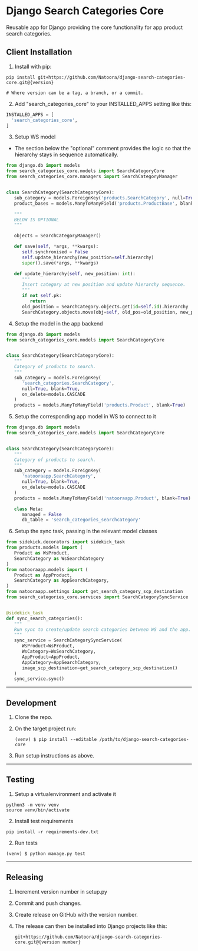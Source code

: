 Django Search Categories Core
=============================

Reusable app for Django providing the core functionality for app product search categories.

Client Installation
-------------------

1. Install with pip:

 ```shell
 pip install git+https://github.com/Natoora/django-search-categories-core.git@{version}

 # Where version can be a tag, a branch, or a commit.
 ```

2. Add "search_categories_core" to your INSTALLED_APPS setting like this:

 ```python
INSTALLED_APPS = [
   'search_categories_core',
]
 ```

3. Setup WS model

- The section below the "optional" comment provides the logic so that the hierarchy stays in sequence automatically.

```python
from django.db import models
from search_categories_core.models import SearchCategoryCore
from search_categories_core.managers import SearchCategoryManager


class SearchCategory(SearchCategoryCore):
   sub_category = models.ForeignKey('products.SearchCategory', null=True, blank=True, on_delete=models.CASCADE)
   product_bases = models.ManyToManyField('products.ProductBase', blank=True)

   """
   BELOW IS OPTIONAL
   """

   objects = SearchCategoryManager()

   def save(self, *args, **kwargs):
      self.synchronised = False
      self.update_hierarchy(new_position=self.hierarchy)
      super().save(*args, **kwargs)

   def update_hierarchy(self, new_position: int):
      """
      Insert category at new position and update hierarchy sequence.
      """
      if not self.pk:
         return
      old_position = SearchCategory.objects.get(id=self.id).hierarchy
      SearchCategory.objects.move(obj=self, old_pos=old_position, new_pos=new_position, save=False)
```

4. Setup the model in the app backend

```python
from django.db import models
from search_categories_core.models import SearchCategoryCore


class SearchCategory(SearchCategoryCore):
   """
   Category of products to search.
   """
   sub_category = models.ForeignKey(
      'search_categories.SearchCategory',
      null=True, blank=True,
      on_delete=models.CASCADE
   )
   products = models.ManyToManyField('products.Product', blank=True)
```

5. Setup the corresponding app model in WS to connect to it

```python
from django.db import models
from search_categories_core.models import SearchCategoryCore


class SearchCategory(SearchCategoryCore):
   """
   Category of products to search.
   """
   sub_category = models.ForeignKey(
      'natooraapp.SearchCategory',
      null=True, blank=True,
      on_delete=models.CASCADE
   )
   products = models.ManyToManyField('natooraapp.Product', blank=True)

   class Meta:
      managed = False
      db_table = 'search_categories_searchcategory'
```

6. Setup the sync task, passing in the relevant model classes

```python
from sidekick.decorators import sidekick_task
from products.models import (
   Product as WsProduct,
   SearchCategory as WsSearchCategory
)
from natooraapp.models import (
   Product as AppProduct,
   SearchCategory as AppSearchCategory,
)
from natooraapp.settings import get_search_category_scp_destination
from search_categories_core.services import SearchCategorySyncService


@sidekick_task
def sync_search_categories():
   """
   Run sync to create/update search categories between WS and the app.
   """
   sync_service = SearchCategorySyncService(
      WsProduct=WsProduct,
      WsCategory=WsSearchCategory,
      AppProduct=AppProduct,
      AppCategory=AppSearchCategory,
      image_scp_destination=get_search_category_scp_destination()
   )
   sync_service.sync()
```

---

Development
-----------

1. Clone the repo.

2. On the target project run:
    ```
    (venv) $ pip install --editable /path/to/django-search-categories-core
    ```

3. Run setup instructions as above.

---

Testing
-------

1. Setup a virtualenvironment and activate it

```shell
python3 -m venv venv
source venv/bin/activate
```

2. Install test requirements

 ```
 pip install -r requirements-dev.txt
 ```

2. Run tests

 ```
 (venv) $ python manage.py test
 ```

---

Releasing
---------

1. Increment version number in setup.py

2. Commit and push changes.

3. Create release on GitHub with the version number.

4. The release can then be installed into Django projects like this:
    ```
    git+https://github.com/Natoora/django-search-categories-core.git@{version number}
    ```

